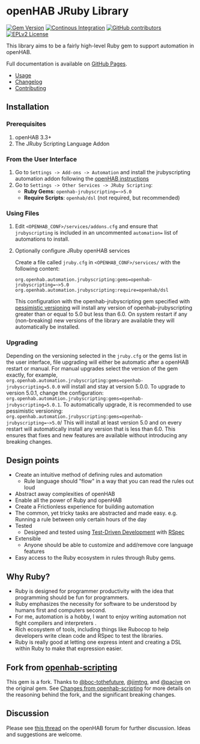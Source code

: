 # openHAB JRuby Library

[![Gem Version](https://img.shields.io/gem/v/openhab-jrubyscripting)](https://rubygems.org/gems/openhab-jrubyscripting)
[![Continous Integration](https://github.com/ccutrer/openhab-jrubyscripting/workflows/Continuous%20Integration/badge.svg)](https://github.com/ccutrer/openhab-jrubyscripting/actions/workflows/ci.yml)
[![GitHub contributors](https://img.shields.io/github/contributors/ccutrer/openhab-jrubyscripting)](https://github.com/ccutrer/openhab-jrubyscripting/graphs/contributors)
[![EPLv2 License](https://img.shields.io/badge/License-EPLv2-blue.svg)](https://www.eclipse.org/legal/epl-2.0/)

This library aims to be a fairly high-level Ruby gem to support automation in openHAB.

Full documentation is available on [GitHub Pages](https://ccutrer.github.io/openhab-jrubyscripting/).

 * [Usage](USAGE.md)
 * [Changelog](CHANGELOG.md)
 * [Contributing](CONTRIBUTING.md)

## Installation

### Prerequisites

1. openHAB 3.3+
2. The JRuby Scripting Language Addon

### From the User Interface

1. Go to `Settings -> Add-ons -> Automation` and install the jrubyscripting automation addon following the [openHAB instructions](https://www.openhab.org/docs/configuration/addons.html)
2. Go to `Settings -> Other Services -> JRuby Scripting`:
   * **Ruby Gems**: `openhab-jrubyscripting=~>5.0`
   * **Require Scripts**: `openhab/dsl` (not required, but recommended)

### Using Files

1. Edit `<OPENHAB_CONF>/services/addons.cfg` and ensure that `jrubyscripting` is included in an uncommented `automation=` list of automations to install.  
2. Optionally configure JRuby openHAB services
   
   Create a file called `jruby.cfg` in `<OPENHAB_CONF>/services/` with the following content:
   ```
   org.openhab.automation.jrubyscripting:gems=openhab-jrubyscripting=~>5.0
   org.openhab.automation.jrubyscripting:require=openhab/dsl
   ```

   This configuration with the openhab-jrubyscripting gem specified with [pessimistic versioning](https://thoughtbot.com/blog/rubys-pessimistic-operator) will install any version of openhab-jrubyscripting greater than or equal to 5.0 but less than 6.0.
   On system restart if any (non-breaking) new versions of the library are available they will automatically be installed.

### Upgrading

Depending on the versioning selected in the `jruby.cfg` or the gems list in the user interface, file upgrading will either be automatic after a openHAB restart or manual.
For manual upgrades select the version of the gem exactly, for example, `org.openhab.automation.jrubyscripting:gems=openhab-jrubyscripting=5.0.0` will install and stay at version 5.0.0.
To upgrade to version 5.0.1, change the configuration: `org.openhab.automation.jrubyscripting:gems=openhab-jrubyscripting=5.0.1`.
To automatically upgrade, it is recommended to use pessimistic versioning: `org.openhab.automation.jrubyscripting:gems=openhab-jrubyscripting=~>5.0`/
This will install at least version 5.0 and on every restart will automatically install any version that is less than 6.0.
This ensures that fixes and new features are available without introducing any breaking changes.

## Design points
- Create an intuitive method of defining rules and automation
	- Rule language should "flow" in a way that you can read the rules out loud
- Abstract away complexities of openHAB
- Enable all the power of Ruby and openHAB
- Create a Frictionless experience for building automation
- The common, yet tricky tasks are abstracted and made easy. e.g. Running a rule between only certain hours of the day
- Tested
	- Designed and tested using [Test-Driven Development](https://en.wikipedia.org/wiki/Test-driven_development) with [RSpec](https://rspec.info/)
- Extensible
	- Anyone should be able to customize and add/remove core language features
- Easy access to the Ruby ecosystem in rules through Ruby gems. 

## Why Ruby?
- Ruby is designed for programmer productivity with the idea that programming should be fun for programmers.
- Ruby emphasizes the necessity for software to be understood by humans first and computers second.
- For me, automation is a hobby, I want to enjoy writing automation not fight compilers and interpreters .
- Rich ecosystem of tools, including things like Rubocop to help developers write clean code and RSpec to test the libraries.
- Ruby is really good at letting one express intent and creating a DSL within Ruby to make that expression easier.

## Fork from [openhab-scripting](https://github.com/boc-tothefuture/openhab-jruby/)

This gem is a fork. Thanks to [@boc-tothefuture](https://github.com/boc-tothefuture), [@jimtng](https://github.com/jimtng), and [@pacive](https://github.com/pacive) on the original gem.
See [Changes from openhab-scripting](CHANGELOG.md#5_0_0) for more details on the reasoning behind the fork, and the significant breaking changes.

## Discussion

Please see [this thread](https://community.openhab.org/t/jruby-openhab-rules-system/110598) on the openHAB forum for further discussion.
Ideas and suggestions are welcome.
